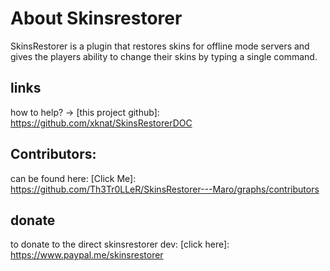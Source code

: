 # About Skinsrestorer

SkinsRestorer is a plugin that restores skins for offline mode servers and gives the players ability to change their skins by typing a single command.

## links
[Official Spigot page]: https://www.spigotmc.org/resources/skinsrestorer.2124/

[Official Github page]: https://github.com/Th3Tr0LLeR/SkinsRestorer---Maro

how to help? -> [this project github]: https://github.com/xknat/SkinsRestorerDOC

## Contributors:
 can be found here: [Click Me]: https://github.com/Th3Tr0LLeR/SkinsRestorer---Maro/graphs/contributors


## donate
to donate to the direct skinsrestorer dev: [click here]: https://www.paypal.me/skinsrestorer
